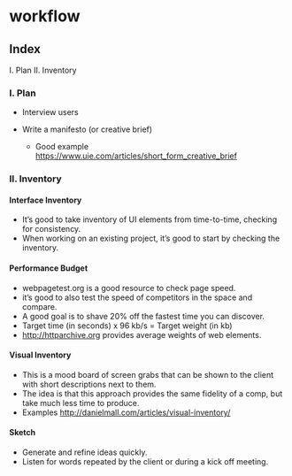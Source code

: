 # workflow

## Index
I. Plan
II. Inventory


### I. Plan
- Interview users

- Write a manifesto (or creative brief) 
  - Good example https://www.uie.com/articles/short_form_creative_brief


### II. Inventory
#### Interface Inventory
  - It’s good to take inventory of UI elements from time-to-time, checking for consistency.
  - When working on an existing project, it’s good to start by checking the inventory.

#### Performance Budget
  - webpagetest.org is a good resource to check page speed.
  - it’s good to also test the speed of competitors in the space and compare.
  - A good goal is to shave 20% off the fastest time you can discover.
  - Target time (in seconds) x 96 kb/s = Target weight (in kb)
  - http://httparchive.org provides average weights of web elements.

#### Visual Inventory
  - This is a mood board of screen grabs that can be shown to the client with short 
    descriptions next to them.
  - The idea is that this approach provides the same fidelity of a comp, but take much 
    less time to produce.
  - Examples http://danielmall.com/articles/visual-inventory/

#### Sketch
  - Generate and refine ideas quickly.
  - Listen for words repeated by the client or during a kick off meeting. 
